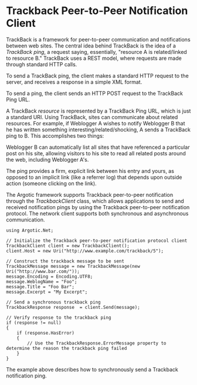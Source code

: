 # Trackback Peer-to-Peer Notification Client

TrackBack is a framework for peer-to-peer communication and notifications between web sites. The central idea behind TrackBack is the idea of a _TrackBack ping_, a request saying, essentially, "resource A is related/linked to resource B." TrackBack uses a REST model, where requests are made through standard HTTP calls. 

To send a TrackBack ping, the client makes a standard HTTP request to the server, and receives a response in a simple XML format. 

To send a ping, the client sends an HTTP POST request to the TrackBack Ping URL. 

A TrackBack _resource_ is represented by a TrackBack Ping URL, which is just a standard URI. Using TrackBack, sites can communicate about related resources. For example, if Weblogger A wishes to notify Weblogger B that he has written something interesting/related/shocking, A sends a TrackBack ping to B. This accomplishes two things:

Weblogger B can automatically list all sites that have referenced a particular post on his site, allowing visitors to his site to read all related posts around the web, including Weblogger A's.

The ping provides a firm, explicit link between his entry and yours, as opposed to an implicit link (like a referrer log) that depends upon outside action (someone clicking on the link).

The Argotic framework supports Trackback peer-to-peer notification through the _TrackbackClient_ class, which allows applications to send and received notification pings by using the Trackback peer-to-peer notification protocol. The network client supports both synchronous and asynchronous communication.

	using Argotic.Net;

	// Initialize the Trackback peer-to-peer notification protocol client
	TrackbackClient client = new TrackbackClient();
	client.Host = new Uri("http://www.example.com/trackback/5");

	// Construct the trackback message to be sent
	TrackbackMessage message = new TrackbackMessage(new Uri("http://www.bar.com/"));
	message.Encoding = Encoding.UTF8;
	message.WeblogName = "Foo";
	message.Title = "Foo Bar";
	message.Excerpt = "My Excerpt";

	// Send a synchronous trackback ping
	TrackbackResponse response  = client.Send(message);

	// Verify response to the trackback ping
	if (response != null)
	{
	    if (response.HasError)
	    {
	        // Use the TrackbackResponse.ErrorMessage property to determine the reason the trackback ping failed
	    }
	}

The example above describes how to synchronously send a Trackback notification ping.